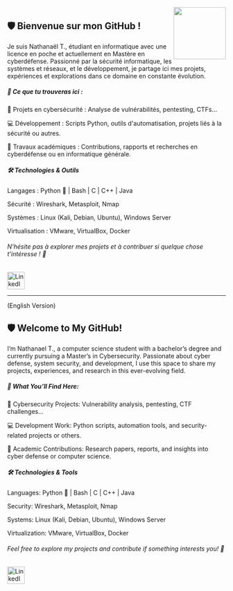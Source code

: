 <img align="right" src="https://cdn-icons-png.flaticon.com/128/1995/1995517.png" width="120"/>  

## 🛡️ Bienvenue sur mon GitHub !
Je suis Nathanaël T., étudiant en informatique avec une licence en poche et actuellement en Mastère en cyberdéfense. Passionné par la sécurité informatique, les systèmes et réseaux, et le développement, je partage ici mes projets, expériences et explorations dans ce domaine en constante évolution.

##### 🚀 Ce que tu trouveras ici :

🔐 Projets en cybersécurité : Analyse de vulnérabilités, pentesting, CTFs...

💻 Développement : Scripts Python, outils d'automatisation, projets liés à la sécurité ou autres.

📜 Travaux académiques : Contributions, rapports et recherches en cyberdéfense ou en informatique générale.

##### 🛠️ Technologies & Outils
Langages : Python 🐍 | Bash | C | C++ | Java

Sécurité : Wireshark, Metasploit, Nmap

Systèmes : Linux (Kali, Debian, Ubuntu), Windows Server

Virtualisation : VMware, VirtualBox, Docker

###### N'hésite pas à explorer mes projets et à contribuer si quelque chose t'intéresse ! 🚀

<p align="left">
  <a href="https://www.linkedin.com/in/nathmaktchic" target="_blank">
    <img src="https://cdn.jsdelivr.net/npm/simple-icons@v9/icons/linkedin.svg" alt="LinkedIn" width="40" height="40"/>
  </a>
</p>

------------------------------------------------------------------------------------------------------------------------
(English Version)

## 🛡️ Welcome to My GitHub!
I’m Nathanael T., a computer science student with a bachelor’s degree and currently pursuing a Master’s in Cybersecurity. Passionate about cyber defense, system security, and development, I use this space to share my projects, experiences, and research in this ever-evolving field.

##### 🚀 What You’ll Find Here:
🔐 Cybersecurity Projects: Vulnerability analysis, pentesting, CTF challenges...

💻 Development Work: Python scripts, automation tools, and security-related projects or others.

📜 Academic Contributions: Research papers, reports, and insights into cyber defense or computer science.

##### 🛠️ Technologies & Tools
Languages: Python 🐍 | Bash | C | C++ | Java

Security: Wireshark, Metasploit, Nmap

Systems: Linux (Kali, Debian, Ubuntu), Windows Server

Virtualization: VMware, VirtualBox, Docker

###### Feel free to explore my projects and contribute if something interests you! 🚀

<p align="left">
  <a href="https://www.linkedin.com/in/nathmaktchic" target="_blank">
    <img src="https://cdn.jsdelivr.net/npm/simple-icons@v9/icons/linkedin.svg" alt="LinkedIn" width="40" height="40"/>
  </a>
</p>
